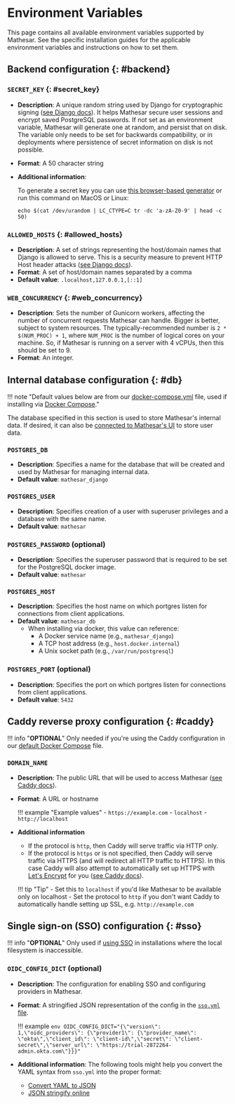 # Environment Variables
This page contains all available environment variables supported by Mathesar. See the specific installation guides for the applicable environment variables and instructions on how to set them.

## Backend configuration {: #backend}

### `SECRET_KEY` {: #secret_key}

- **Description**: A unique random string used by Django for cryptographic signing ([see Django docs](https://docs.djangoproject.com/en/4.2/ref/settings/#std:setting-SECRET_KEY)). It helps Mathesar secure user sessions and encrypt saved PostgreSQL passwords. If not set as an environment variable, Mathesar will generate one at random, and persist that on disk. The variable only needs to be set for backwards compatibility, or in deployments where persistence of secret information on disk is not possible.
- **Format**: A 50 character string
- **Additional information**:

    To generate a secret key you can use [this browser-based generator](https://djecrety.ir/) or run this command on MacOS or Linux:

    ```
    echo $(cat /dev/urandom | LC_CTYPE=C tr -dc 'a-zA-Z0-9' | head -c 50)
    ```

### `ALLOWED_HOSTS` {: #allowed_hosts}

- **Description**: A set of strings representing the host/domain names that Django is allowed to serve. This is a security measure to prevent HTTP Host header attacks ([see Django docs](https://docs.djangoproject.com/en/4.2/ref/settings/#allowed-hosts)).
- **Format**: A set of host/domain names separated by a comma
- **Default value**: `.localhost,127.0.0.1,[::1]`

### `WEB_CONCURRENCY` {: #web_concurrency}

- **Description**: Sets the number of Gunicorn workers, affecting the number of concurrent requests Mathesar can handle. Bigger is better, subject to system resources. The typically-recommended number is `2 * $(NUM_PROC) + 1`, where `NUM_PROC` is the number of logical cores on your machine. So, if Mathesar is running on a server with 4 vCPUs, then this should be set to 9.
- **Format**: An integer.


## Internal database configuration {: #db}

!!! note "Default values below are from our [docker-compose.yml](https://github.com/mathesar-foundation/mathesar/raw/{{mathesar_version}}/docker-compose.yml) file, used if installing via [Docker Compose](./install-via-docker-compose.md)."

The database specified in this section is used to store Mathesar's internal data. If desired, it can also be [connected to Mathesar's UI](http://localhost:9000/user-guide/databases/#connection) to store user data.


### `POSTGRES_DB`

- **Description**: Specifies a name for the database that will be created and used by Mathesar for managing internal data.
- **Default value**: `mathesar_django`

### `POSTGRES_USER`

- **Description**: Specifies creation of a user with superuser privileges and a database with the same name.
- **Default value**: `mathesar`

### `POSTGRES_PASSWORD` (optional)

- **Description**: Specifies the superuser password that is required to be set for the PostgreSQL docker image.
- **Default value**: `mathesar`

### `POSTGRES_HOST`

- **Description**: Specifies the host name on which portgres listen for connections from client applications.
- **Default value**: `mathesar_db`
    - When installing via docker, this value can reference:
        - A Docker service name (e.g., `mathesar_django`)
        - A TCP host address (e.g., `host.docker.internal`)
        - A Unix socket path (e.g., `/var/run/postgresql`)

### `POSTGRES_PORT` (optional)

- **Description**: Specifies the port on which portgres listen for connections from client applications.
- **Default value**: `5432`


## Caddy reverse proxy configuration {: #caddy}

!!! info "**OPTIONAL**"
	Only needed if you're using the Caddy configuration in our [default Docker Compose](install-via-docker-compose.md#steps) file.

### `DOMAIN_NAME`

- **Description**: The public URL that will be used to access Mathesar ([see Caddy docs](https://caddyserver.com/docs/caddyfile/concepts#addresses)).
- **Format**: A URL or hostname

    !!! example "Example values"
        - `https://example.com`
        - `localhost`
        - `http://localhost`

- **Additional information**
    - If the protocol is `http`, then Caddy will serve traffic via HTTP only.
    - If the protocol is `https` or is not specified, then Caddy will serve traffic via HTTPS (and will redirect all HTTP traffic to HTTPS). In this case Caddy will also attempt to automatically set up HTTPS with [Let's Encrypt](https://letsencrypt.org/) for you ([see Caddy docs](https://caddyserver.com/docs/automatic-https)).

    !!! tip "Tip"
        - Set this to `localhost` if you'd like Mathesar to be available only on localhost
        - Set the protocol to `http` if you don't want Caddy to automatically handle setting up SSL, e.g. `http://example.com`

## Single sign-on (SSO) configuration {: #sso}

!!! info "**OPTIONAL**"
    Only used if [using SSO](./single-sign-on.md) in installations where the local filesystem is inaccessible.

### `OIDC_CONFIG_DICT` (optional)

- **Description**: The configuration for enabling SSO and configuring providers in Mathesar.
- **Format**: A stringified JSON representation of the config in the [`sso.yml` file](https://github.com/mathesar-foundation/mathesar/raw/{{mathesar_version}}/sso.yml.example).

    !!! example
        ```env
         OIDC_CONFIG_DICT="{\"version\": 1,\"oidc_providers\": {\"provider1\": {\"provider_name\": \"okta\",\"client_id\": \"client-id\",\"secret\": \"client-secret\",\"server_url\": \"https://trial-2872264-admin.okta.com\"}}}"
        ```


- **Additional information**: The following tools might help you convert the YAML syntax from `sso.yml` into the proper format:
    - [Convert YAML to JSON](https://onlineyamltools.com/convert-yaml-to-json)
    - [JSON stringify online](https://jsonformatter.org/json-stringify-online)
